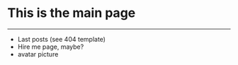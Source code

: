 # This is the main page

----------------

* Last posts (see 404 template)
* Hire me page, maybe?
* avatar picture
